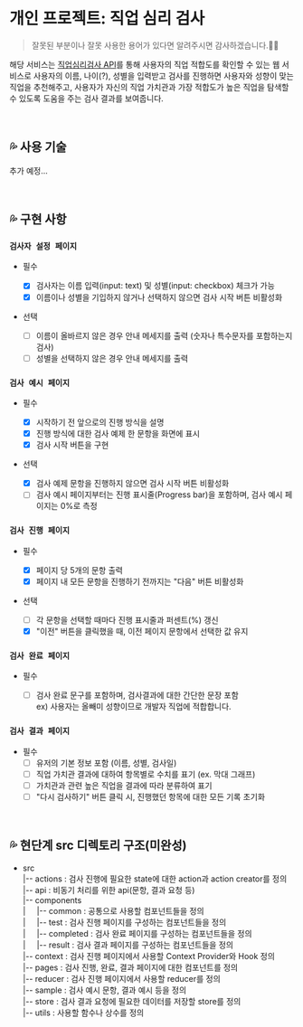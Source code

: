 # 개인 프로젝트: 직업 심리 검사

> 잘못된 부분이나 잘못 사용한 용어가 있다면 알려주시면 감사하겠습니다.🙏🏼

해당 서비스는 [직업심리검사 API](https://www.career.go.kr/cnet/front/openapi/openApiTestCenter.do)를 통해 사용자의 직업 적합도를 확인할 수 있는 웹 서비스로 사용자의 이름, 나이(?), 성별을 입력받고 검사를 진행하면 사용자와 성향이 맞는 직업을 추천해주고, 사용자가 자신의 직업 가치관과 가장 적합도가 높은 직업을 탐색할 수 있도록 도움을 주는 검사 결과를 보여줍니다.

<br/>

## 💦 사용 기술

추가 예정...

<br/>

## 💦 구현 사항

### `검사자 설정 페이지`

- 필수

  - [x] 검사자는 이름 입력(input: text) 및 성별(input: checkbox) 체크가 가능
  - [x] 이름이나 성별을 기입하지 않거나 선택하지 않으면 검사 시작 버튼 비활성화

- 선택
  - [ ] 이름이 올바르지 않은 경우 안내 메세지를 출력 (숫자나 특수문자를 포함하는지 검사)
  - [ ] 성별을 선택하지 않은 경우 안내 메세지를 출력

### `검사 예시 페이지`

- 필수

  - [x] 시작하기 전 앞으로의 진행 방식을 설명
  - [x] 진행 방식에 대한 검사 예제 한 문항을 화면에 표시
  - [x] 검사 시작 버튼을 구현

- 선택

  - [x] 검사 예제 문항을 진행하지 않으면 검사 시작 버튼 비활성화
  - [ ] 검사 예시 페이지부터는 진행 표시줄(Progress bar)을 포함하며, 검사 예시 페이지는 0%로 측정

### `검사 진행 페이지`

- 필수

  - [x] 페이지 당 5개의 문항 출력
  - [x] 페이지 내 모든 문항을 진행하기 전까지는 "다음" 버튼 비활성화

- 선택

  - [ ] 각 문항을 선택할 때마다 진행 표시줄과 퍼센트(%) 갱신
  - [x] "이전" 버튼을 클릭했을 때, 이전 페이지 문항에서 선택한 값 유지

### `검사 완료 페이지`

- 필수

  - [ ] 검사 완료 문구를 포함하며, 검사결과에 대한 간단한 문장 포함  
         ex) 사용자는 올빼미 성향이므로 개발자 직업에 적합합니다.

### `검사 결과 페이지`

- 필수
  - [ ] 유저의 기본 정보 포함 (이름, 성별, 검사일)
  - [ ] 직업 가치관 결과에 대하여 항목별로 수치를 표기 (ex. 막대 그래프)
  - [ ] 가치관과 관련 높은 직업을 결과에 따라 분류하여 표기
  - [ ] "다시 검사하기" 버튼 클릭 시, 진행했던 항목에 대한 모든 기록 초기화

<br/>

## 💦 현단계 src 디렉토리 구조(미완성)

- src  
   |-- actions : 검사 진행에 필요한 state에 대한 action과 action creator를 정의  
   |-- api : 비동기 처리를 위한 api(문항, 결과 요청 등)  
   |-- components  
   | &nbsp; &nbsp; |-- common : 공통으로 사용할 컴포넌트들을 정의  
  | &nbsp; &nbsp; |-- test : 검사 진행 페이지를 구성하는 컴포넌트들을 정의  
   | &nbsp; &nbsp; |-- completed : 검사 완료 페이지를 구성하는 컴포넌트들을 정의  
   | &nbsp; &nbsp; |-- result : 검사 결과 페이지를 구성하는 컴포넌트들을 정의  
   |-- context : 검사 진행 페이지에서 사용할 Context Provider와 Hook 정의  
   |-- pages : 검사 진행, 완료, 결과 페이지에 대한 컴포넌트를 정의  
  |-- reducer : 검사 진행 페이지에서 사용할 reducer를 정의  
  |-- sample : 검사 예시 문항, 결과 예시 등을 정의  
  |-- store : 검사 결과 요청에 필요한 데이터를 저장할 store를 정의  
  |-- utils : 사용할 함수나 상수를 정의
